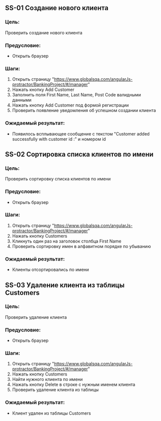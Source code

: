 ## SS-01 Создание нового клиента

### Цель:

Проверить создание нового клиента

### Предусловие:

- Открыть браузер

### Шаги:

1. Открыть страницу "https://www.globalsqa.com/angularJs-protractor/BankingProject/#/manager"
2. Нажать кнопку Add Customer
3. Заполнить поля First Name, Last Name, Post Code валидными данными
4. Нажать кнопку Add Customer под формой регистрации
5. Проверить появление уведомления об успешном создании клиента

### Ожидаемый результат:

- Появилось всплывающее сообщение с текстом "Customer added successfully with customer id :" и номером id

## SS-02 Сортировка списка клиентов по имени

### Цель:

Проверить сортировку списка клиентов по имени

### Предусловие:

- Открыть браузер

### Шаги:

1. Открыть страницу "https://www.globalsqa.com/angularJs-protractor/BankingProject/#/manager"
2. Нажать кнопку Customers
3. Кликнуть один раз на заголовок столбца First Name
4. Проверить сортировку имен в алфавитном порядке по убыванию

### Ожидаемый результат:

- Клиенты отсортировались по имени

## SS-03 Удаление клиента из таблицы Customers

### Цель:

Проверить удаление клиента

### Предусловие:

- Открыть браузер

### Шаги:

1. Открыть страницу "https://www.globalsqa.com/angularJs-protractor/BankingProject/#/manager"
2. Нажать кнопку Customers
3. Найти нужного клиента по имени
4. Нажать кнопку Delete в строке с нужным именем клиента
5. Проверить удаление клиента из таблицы

### Ожидаемый результат:

- Клиент удален из таблицы Customers 
